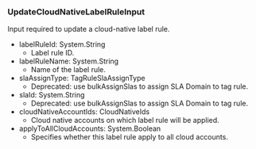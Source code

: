 ### UpdateCloudNativeLabelRuleInput
Input required to update a cloud-native label rule.

- labelRuleId: System.String
  - Label rule ID.
- labelRuleName: System.String
  - Name of the label rule.
- slaAssignType: TagRuleSlaAssignType
  - Deprecated: use bulkAssignSlas to assign SLA Domain to tag rule.
- slaId: System.String
  - Deprecated: use bulkAssignSlas to assign SLA Domain to tag rule.
- cloudNativeAccountIds: CloudNativeIds
  - Cloud native accounts on which label rule will be applied.
- applyToAllCloudAccounts: System.Boolean
  - Specifies whether this label rule apply to all cloud accounts.
